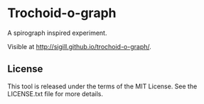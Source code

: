 # Trochoid-o-graph

A spirograph inspired experiment.

Visible at http://sigill.github.io/trochoid-o-graph/.

## License

This tool is released under the terms of the MIT License. See the LICENSE.txt file for more details.
